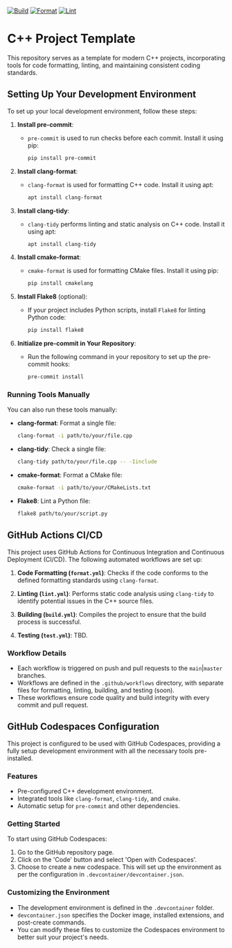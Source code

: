 [![Build](https://github.com/suren-atoyan/cpp-project-template/actions/workflows/build.yml/badge.svg)]([https://github.com/suren-atoyan/Synchronix/actions/workflows/analyses.yml](https://github.com/suren-atoyan/cpp-project-template/actions/workflows/build.yml))
[![Format](https://github.com/suren-atoyan/cpp-project-template/actions/workflows/format.yml/badge.svg)]([https://github.com/suren-atoyan/Synchronix/actions/workflows/playwright.yml](https://github.com/suren-atoyan/cpp-project-template/actions/workflows/format.yml))
[![Lint](https://github.com/suren-atoyan/cpp-project-template/actions/workflows/lint.yml/badge.svg)]([https://github.com/suren-atoyan/Synchronix/actions/workflows/playwright.yml](https://github.com/suren-atoyan/cpp-project-template/actions/workflows/lint.yml))

# C++ Project Template

This repository serves as a template for modern C++ projects, incorporating tools for code formatting, linting, and maintaining consistent coding standards.

## Setting Up Your Development Environment

To set up your local development environment, follow these steps:

1. **Install pre-commit**:
   - `pre-commit` is used to run checks before each commit. Install it using pip:
     ```bash
     pip install pre-commit
     ```

2. **Install clang-format**:
   - `clang-format` is used for formatting C++ code. Install it using apt:
     ```bash
     apt install clang-format
     ```

3. **Install clang-tidy**:
   - `clang-tidy` performs linting and static analysis on C++ code. Install it using apt:
     ```bash
     apt install clang-tidy
     ```

4. **Install cmake-format**:
   - `cmake-format` is used for formatting CMake files. Install it using pip:
     ```bash
     pip install cmakelang
     ```

5. **Install Flake8** (optional):
   - If your project includes Python scripts, install `Flake8` for linting Python code:
     ```bash
     pip install flake8
     ```

6. **Initialize pre-commit in Your Repository**:
   - Run the following command in your repository to set up the pre-commit hooks:
     ```bash
     pre-commit install
     ```

### Running Tools Manually

You can also run these tools manually:

- **clang-format**:
  Format a single file:
  ```bash
  clang-format -i path/to/your/file.cpp
  ```

- **clang-tidy**:
  Check a single file:
  ```bash
  clang-tidy path/to/your/file.cpp -- -Iinclude
  ```

- **cmake-format**:
  Format a CMake file:
  ```bash
  cmake-format -i path/to/your/CMakeLists.txt
  ```

- **Flake8**:
  Lint a Python file:
  ```bash
  flake8 path/to/your/script.py
  ```

## GitHub Actions CI/CD

This project uses GitHub Actions for Continuous Integration and Continuous Deployment (CI/CD). The following automated workflows are set up:

1. **Code Formatting (`format.yml`)**: Checks if the code conforms to the defined formatting standards using `clang-format`.

2. **Linting (`lint.yml`)**: Performs static code analysis using `clang-tidy` to identify potential issues in the C++ source files.

3. **Building (`build.yml`)**: Compiles the project to ensure that the build process is successful.

4. **Testing (`test.yml`)**: TBD.

### Workflow Details

- Each workflow is triggered on push and pull requests to the `main`|`master` branches.
- Workflows are defined in the `.github/workflows` directory, with separate files for formatting, linting, building, and testing (soon).
- These workflows ensure code quality and build integrity with every commit and pull request.

## GitHub Codespaces Configuration

This project is configured to be used with GitHub Codespaces, providing a fully setup development environment with all the necessary tools pre-installed.

### Features

- Pre-configured C++ development environment.
- Integrated tools like `clang-format`, `clang-tidy`, and `cmake`.
- Automatic setup for `pre-commit` and other dependencies.

### Getting Started

To start using GitHub Codespaces:

1. Go to the GitHub repository page.
2. Click on the 'Code' button and select 'Open with Codespaces'.
3. Choose to create a new codespace. This will set up the environment as per the configuration in `.devcontainer/devcontainer.json`.

### Customizing the Environment

- The development environment is defined in the `.devcontainer` folder.
- `devcontainer.json` specifies the Docker image, installed extensions, and post-create commands.
- You can modify these files to customize the Codespaces environment to better suit your project's needs.
